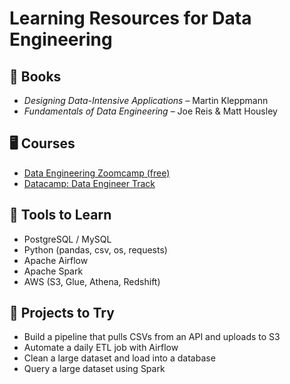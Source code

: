 # Learning Resources for Data Engineering

## 📘 Books

- *Designing Data-Intensive Applications* – Martin Kleppmann
- *Fundamentals of Data Engineering* – Joe Reis & Matt Housley

## 🖥️ Courses

- [Data Engineering Zoomcamp (free)](https://github.com/DataTalksClub/data-engineering-zoomcamp)
- [Datacamp: Data Engineer Track](https://www.datacamp.com/tracks/data-engineer)

## 🧰 Tools to Learn

- PostgreSQL / MySQL
- Python (pandas, csv, os, requests)
- Apache Airflow
- Apache Spark
- AWS (S3, Glue, Athena, Redshift)

## 🧪 Projects to Try

- Build a pipeline that pulls CSVs from an API and uploads to S3
- Automate a daily ETL job with Airflow
- Clean a large dataset and load into a database
- Query a large dataset using Spark
